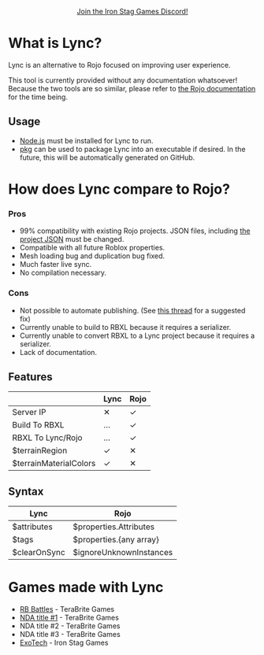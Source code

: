 <p align="center"><a href="https://discord.gg/n33vdDr">Join the Iron Stag Games Discord!</a></p>

# What is Lync?

Lync is an alternative to Rojo focused on improving user experience.

This tool is currently provided without any documentation whatsoever! Because the two tools are so similar, please refer to [the Rojo documentation](https://rojo.space/docs/v7/) for the time being.

## Usage

- [Node.js](https://nodejs.org/) must be installed for Lync to run.
- [pkg](https://www.npmjs.com/package/pkg) can be used to package Lync into an executable if desired. In the future, this will be automatically generated on GitHub.

# How does Lync compare to Rojo?

### Pros
- 99% compatibility with existing Rojo projects. JSON files, including [the project JSON](https://github.com/Iron-Stag-Games/Lync/blob/main/Sample%20Project/default.project.json) must be changed.
- Compatible with all future Roblox properties.
- Mesh loading bug and duplication bug fixed.
- Much faster live sync.
- No compilation necessary.

### Cons
- Not possible to automate publishing. (See [this thread](https://devforum.roblox.com/t/expose-studiopublishservicepublishas-to-pluginsecurity-create-respective-permission/2065965) for a suggested fix)
- Currently unable to build to RBXL because it requires a serializer.
- Currently unable to convert RBXL to a Lync project because it requires a serializer.
- Lack of documentation.

## Features
|                         | Lync | Rojo |
|-------------------------|------|------|
| Server IP               | ✕    | ✓    |
| Build To RBXL           | …    | ✓    |
| RBXL To Lync/Rojo       | …    | ✓    |
| $terrainRegion          | ✓    | ✕    |
| $terrainMaterialColors  | ✓    | ✕    |


## Syntax
| Lync | Rojo |
|-|-|
| $attributes | $properties.Attributes |
| $tags | $properties.{any array} |
| $clearOnSync | $ignoreUnknownInstances |

# Games made with Lync

- [RB Battles](https://www.roblox.com/games/5036207802) - TeraBrite Games
- [NDA title #1](https://www.roblox.com/games/8875360163) - TeraBrite Games
- NDA title #2 - TeraBrite Games
- NDA title #3 - TeraBrite Games
- [ExoTech](https://www.roblox.com/games/7634484468) - Iron Stag Games
